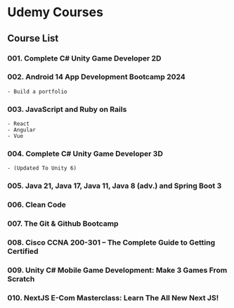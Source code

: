 # Udemy Courses

## Course List

### 001. Complete C# Unity Game Developer 2D

### 002. Android 14 App Development Bootcamp 2024

    - Build a portfolio

### 003. JavaScript and Ruby on Rails

    - React
    - Angular
    - Vue

### 004. Complete C# Unity Game Developer 3D

    - (Updated To Unity 6)

### 005. Java 21, Java 17, Java 11, Java 8 (adv.) and Spring Boot 3

### 006. Clean Code

### 007. The Git & Github Bootcamp

### 008. Cisco CCNA 200-301 – The Complete Guide to Getting Certified

### 009. Unity C# Mobile Game Development: Make 3 Games From Scratch

### 010. NextJS E-Com Masterclass: Learn The All New Next JS!